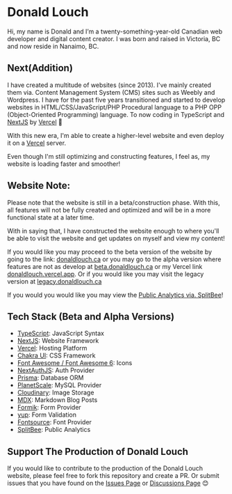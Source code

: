 # Donald Louch

Hi, my name is Donald and I’m a twenty-something-year-old Canadian web developer and digital content creator. I was born and raised in Victoria, BC and now reside in Nanaimo, BC.

## Next(Addition)

I have created a multitude of websites (since 2013). I've mainly created them via. Content Management System (CMS) sites such as Weebly and Wordpress. I have for the past five years transitioned and started to develop websites in HTML/CSS/JavaScript/PHP Procedural language to a PHP OPP (Object-Oriented Programming) language. To now coding in TypeScript and [NextJS](https://nextjs.org/) by [Vercel](https://vercel.com/) 🎉

With this new era, I'm able to create a higher-level website and even deploy it on a [Vercel](https://vercel.com/) server.

Even though I'm still optimizing and constructing features, I feel as, my website is loading faster and smoother!

## Website Note:

Please note that the website is still in a beta/construction phase. With this, all features will not be fully created and optimized and will be in a more functional state at a later time.

With in saying that, I have constructed the website enough to where you'll be able to visit the website and get updates on myself and view my content!

If you would like you may proceed to the beta version of the website by going to the link: [donaldlouch.ca](https://donaldlouch.ca) or you may go to the alpha version where features are not as develop at [beta.donaldlouch.ca](https://beta.donaldlouch.ca) or my Vercel link [donaldlouch.vercel.app](https://donaldlouch.vercel.app). Or if you would like you may visit the legacy version at [legacy.donaldlouch.ca](https://legacy.donaldlouch.ca)

If you would you would like you may view the [Public Analytics via. SplitBee](https://app.splitbee.io/public/donaldlouch.ca)!

## Tech Stack (Beta and Alpha Versions)

- [TypeScript](https://www.typescriptlang.org/): JavaScript Syntax
- [NextJS](https://nextjs.org/): Website Framework
- [Vercel](https://vercel.com/): Hosting Platform
- [Chakra UI](https://chakra-ui.com): CSS Framework
- [Font Awesome / Font Awesome 6](https://fontawesome.com): Icons
- [NextAuthJS](https://next-auth.js.org/): Auth Provider
- [Prisma](https://www.prisma.io/): Database ORM
- [PlanetScale](https://planetscale.com/): MySQL Provider
- [Cloudinary](cloudinary.com): Image Storage
- [MDX](https://mdxjs.com/): Markdown Blog Posts
- [Formik](https://github.com/jaredpalmer/formik): Form Provider
- [yup](https://github.com/jquense/yup): Form Validation
- [Fontsource](https://fontsource.org/): Font Provider 
- [SplitBee](https://splitbee.io/): Public Analytics

## Support The Production of Donald Louch

If you would like to contribute to the production of the Donald Louch website, please feel free to fork this repository and create a PR. Or submit issues that you have found on the [Issues Page](https://github.com/DonaldLouch/website/issues) or [Discussions Page](https://github.com/DonaldLouch/website/discussions) 😊